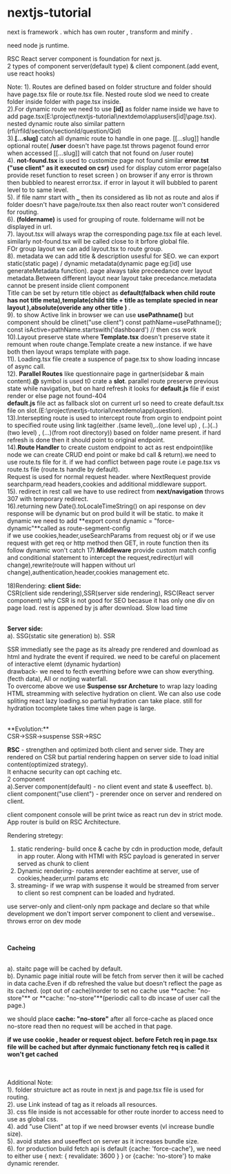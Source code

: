 # nextjs-tutorial

next is framework . which has own router  , transform and minify . 

need node js runtime.

RSC  React server component is foundation for next js. <br>
2 types of component  server(default type) & client component.(add event, use react hooks)


Note:
1). Routes are defined based on folder structure and folder should have page.tsx file or route.tsx file. Nested route slod we need to create folder inside folder with page.tsx inside.<br>
2).For dynamic route we need to use **[id]** as folder name inside we have to add page.tsx(E:\project\nextjs-tutorial\nextdemo\app\users\[id]\page.tsx). nested dynamic route also similar pattern (rfi/rfiId/section/sectionId/question/Qid)<br>
3).**[...slug]** catch all dynamic route to handle in one page. [[...slug]]  handle optional route( **/user** doesn't have page.tst throws pagenot found error when accessed [[...slug]] will catch that not found on /user route)<br>
4). **not-found.tsx** is used to customize page not found similar **error.tst ("use client" as it executed on csr)** used for display cutom error page(also provide reset function to reset screen ) on browser if any error is thrown then bubbled to nearest error.tsx. if error in layout it will bubbled to parent level to to same level.<br>
5). if file namr start with **_** then its considered as lib not as route and alos if folder doesn't have page/route.tsx then also react router won't considered for routing. <br>
6). **(foldername)** is used for grouping of route. foldername will not be displayed in url.<br>
7). layout.tsx will always wrap the corresponding page.tsx file at each level. similarly not-found.tsx will be called close to it brfore global file.<br>FOr group layout we can add layout.tsx to route group.<br> 
8). metadata we can add title & description usesful for SEO. we can export static(static page) / dynamic metadata(dynamic page  eg:[id] use generateMetadata function). page always take preceedance over layout metadata.Between different layout near layout take precedance.metadata cannot be present inside client component <br>
Title can be set by return title object as **default(falback when child route has not title meta),template(child title + title as template specied in near layout ),absolute(overide any other title )** .<br>
9). to show Active link in browser we can use **usePathname()** but component should be clinet("use client") 
const pathName=usePathname();
const isActive=pathName.startswith('dashboard') // then css work <br>
10).Layout preserve state where **Template.tsx** doesn't preserve state it remount when route change.Template create a new instance. if we have both then layout wraps template with page.<br>
11). Loading.tsx file create a suspence of page.tsx to show loading inncase of async call.<br>
12). **Parallel Routes** like questionnaire page in gartner(sidebar & main content).**@** symbol is used t0 crate a **slot**. parallel route preserve previous state while navigation, but on hard refresh it looks for **default.js** file if exist render or else page not found-404  <br>
**default.js** file act as fallback slot on current url so need to create default.tsx file on slot.(E:\project\nextjs-tutorial\nextdemo\app\question).<br>
13).Intersepting route is used to intercept route from orgin to endpoint point to specified route using link tag(either .(same level),..(one level up) , (..)(..)(two level) , (...)(from root directory)) based on folder name present. if hard refresh is done then it should point to original endpoint.<br>
14).**Route Handler** to create custom endpoint to act as rest endpoint(like node we can create CRUD end point or make bd call & return).we need to use route.ts file for it. if we had conflict between page route i.e page.tsx vs route.ts file (route.ts handle by default).<br>
Request is used for normal request header. where NextRequest provide searchparm,read headers,cookies and additional middleware support.<br> 
15). redirect in rest call we have to use redirect from **next/navigation** throws 307 with temporary redirect.<br>
16).returning new Date().toLocaleTimeString() on api response on dev response will be dynamic but on prod build it will be static. to make it dynamic we need to add **export const dynamic = "force-dynamic"**called as route-segment-config <br>
if we use cookies,header,useSearchParams from request obj or if we use request with get req or http method then GET, in route function then its follow dynamic won't catch
17).**Middleware** provide custom match config and conditional statement to intercept the request,redirect(url will change),rewrite(route will happen without url change),authentication,header,cookies management etc.<br>

18)Rendering:
**client Side:**<br>
CSR(client side rendering),SSR(server side rendering), RSC(React server component)
why CSR is not good for SEO becasue it has only one div on page load. rest is appened by js after download. Slow load time<br>
<br>

**Server side:**<br>
a). SSG(static site generation)
b). SSR

SSR immediatly see the page as its already pre rendered and download as html and hydrate the event if required. we need to be careful on placement of interactive elemt (dynamic hydartion)
<br>
drawback- we need to fecth everthing before wwe can show everything.(fecth data), All or notjing waterfall.
<br>
To overcome above we use **Suspense ssr Archeture** to wrap lazy loading HTML streamming with selective hydration on client. We can also use code spliting react lazy loading.so partial hydration can take place. still for hydration tocomplete takes time when page is large.<br>

<br>
**Evolution:**
<br>CSR->SSR->suspense SSR->RSC
<br>

**RSC** - strengthen and optimized both client and server side. They are rendered on CSR but partial rendering happen on server side to load initial content(optimized strategy).<br>
It enhacne security can opt caching etc.<br>
 2 component 
<br>
a).Server component(default) - no client event and state & useeffect.
b). client component("use client") - prerender once on server and rendered on client.

client component console will be print twice as react run dev in strict mode. App router is build on RSC Architecture.<br>

Rendering stretegy:
1) static rendering- build once & cache by cdn in production mode, default in app router. Along with HTMl with RSC payload is generated in server served as chunk to client<br>
2) Dynamic rendering- routes arerender eachtime at server, use of cookies,header,urml params etc  <br>
3) streaming- if we wrap with suspense it would be streamed from server to client so rest compnent can be loaded and hydrated.<br>

use server-only and client-only npm package and declare so that while development we don't import server component to client and versewise.. throws error on dev mode<br>

<br>

**Cacheing**

<br>
a). staitc page will be cached by default.<br>
b). Dynamic page initial route will be fetch from server then it will be cached in data cache.Even if db refreshed the value but doesn't reflect the page as its cached. (opt out of cache)Inorder to set no cache use **cache: "no-store"** or **cache: "no-store"**(periodic call to db incase of user call the page.)<br>

we should place **cache: "no-store"** after all force-cache as placed once no-store read then no request will be acched in that page.<br>

**if we use cookie , header or request object. before Fetch req in page.tsx file will be cached but after dynmaic functionany fetch req is called it won't get cached**

<br>
<br>
Additional Note:<br>
1). folder struicture act as route in next js and page.tsx file is used for routing.<br>
2). use Link instead of <a> tag as it reloads all resources.<br>
3). css file inside is not accessable for other route inorder to access need to use as global css.<br>
4). add "use Client" at top if we need browser events  (vl increase bundle size).<br>
5). avoid states and useeffect  on server as it increases bundle size.<br>
6). for production build fetch api is default {cache: 'force-cache'}, we need to either use { next: { revalidate: 3600 } } or {cache: 'no-store'} to make dynamic rerender.<br>